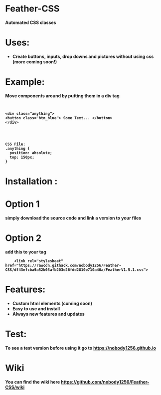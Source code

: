 <strong>

# Feather-CSS
Automated CSS classes

# Uses:
+ Create buttons, inputs, drop downs and pictures without using css (more coming soon!)

# Example:
 Move components around by putting them in a div tag
```


<div class="anything">
<button class="btn_blue"> Some Text... </button>
</div>




CSS File:
.anything {
  position: absolute;
  top: 150px;
}
```

# Installation :
# Option 1

simply download the source code and link a version to your files

# Option 2 

add this to your <head> tag

```
    <link rel="stylesheet" href="https://rawcdn.githack.com/nobody1256/Feather-CSS/df43efcba9a52b03afb203e26fdd2810e710a40a/FeatherV1.5.1.css">

```

# Features:
+ Custom html elements (coming soon)
+ Easy to use and install
+ Always new features and updates

# Test:

To see a test version before using it go to https://nobody1256.github.io



# Wiki

You can find the wiki here https://github.com/nobody1256/Feather-CSS/wiki
</strong>
